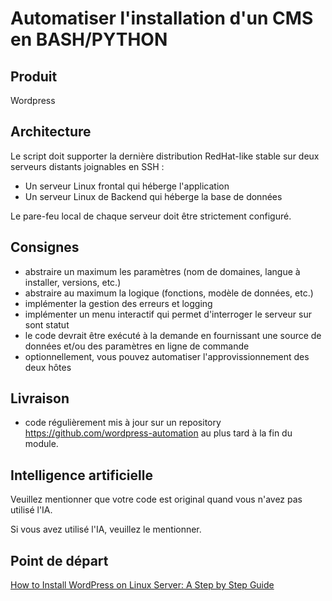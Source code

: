 # Automatiser l'installation d'un CMS en BASH/PYTHON

## Produit

Wordpress

## Architecture

Le script doit supporter la dernière distribution RedHat-like stable sur deux serveurs distants joignables en SSH :

- Un serveur Linux frontal qui héberge l'application
- Un serveur Linux de Backend qui héberge la base de données

Le pare-feu local de chaque serveur doit être strictement configuré.

## Consignes

- abstraire un maximum les paramètres (nom de domaines, langue à installer, versions, etc.)
- abstraire au maximum la logique (fonctions, modèle de données, etc.)
- implémenter la gestion des erreurs et logging
- implémenter un menu interactif qui permet d'interroger le serveur sur sont statut
- le code devrait être exécuté à la demande en fournissant une source de données et/ou des paramètres en ligne de commande
- optionnellement, vous pouvez automatiser l'approvissionnement des deux hôtes

## Livraison

- code régulièrement mis à jour sur un repository https://github.com/wordpress-automation au plus tard à la fin du module.

## Intelligence artificielle

Veuillez mentionner que votre code est original quand vous n'avez pas utilisé l'IA. 

Si vous avez utilisé l'IA, veuillez le mentionner.

## Point de départ

[How to Install WordPress on Linux Server: A Step by Step Guide](https://hackernoon.com/how-to-install-wordpress-on-linux-server-a-step-by-step-guide)
